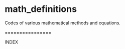 math_definitions
================

Codes of various mathematical methods and equations.

================

INDEX

